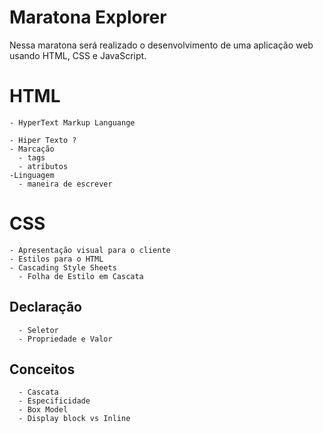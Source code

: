 # Maratona Explorer
Nessa maratona será realizado o desenvolvimento de uma aplicação web usando HTML, CSS e JavaScript.

  # HTML
    - HyperText Markup Languange

    - Hiper Texto ?
    - Marcação
      - tags
      - atributos
    -Linguagem
      - maneira de escrever
 
  # CSS
    - Apresentação visual para o cliente
    - Estilos para o HTML
    - Cascading Style Sheets
      - Folha de Estilo em Cascata
  ## Declaração
      - Seletor
      - Propriedade e Valor
  ## Conceitos
      - Cascata
      - Especificidade
      - Box Model
      - Display block vs Inline


